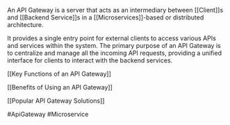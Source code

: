 An API Gateway is a server that acts as an intermediary between [[Client]]s and [[Backend Service]]s in a [[Microservices]]-based or distributed architecture.

It provides a single entry point for external clients to access various APIs and services within the system. The primary purpose of an API Gateway is to centralize and manage all the incoming API requests, providing a unified interface for clients to interact with the backend services.

[[Key Functions of an API Gateway]]

[[Benefits of Using an API Gateway]]

[[Popular API Gateway Solutions]]

#ApiGateway #Microservice